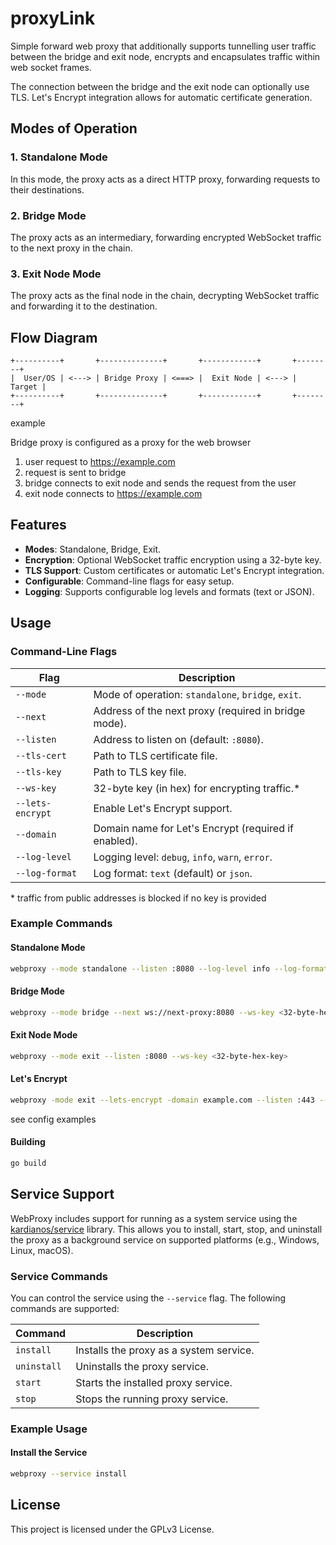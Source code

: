 # proxyLink

Simple forward web proxy that additionally supports tunnelling user traffic between the bridge and exit node,
encrypts and encapsulates traffic within web socket frames.

The connection between the bridge and the exit node can optionally use TLS. Let's Encrypt integration allows for automatic certificate generation.

## Modes of Operation

### 1. Standalone Mode
In this mode, the proxy acts as a direct HTTP proxy, forwarding requests to their destinations.

### 2. Bridge Mode
The proxy acts as an intermediary, forwarding encrypted WebSocket traffic to the next proxy in the chain.

### 3. Exit Node Mode
The proxy acts as the final node in the chain, decrypting WebSocket traffic and forwarding it to the destination.

## Flow Diagram

```plaintext
+----------+       +--------------+       +------------+       +--------+
|  User/OS | <---> | Bridge Proxy | <===> |  Exit Node | <---> | Target |
+----------+       +--------------+       +------------+       +--------+
```

example

Bridge proxy is configured as a proxy for the web browser

1. user request to https://example.com
2. request is sent to bridge
3. bridge connects to exit node and sends the request from the user
3. exit node connects to https://example.com

## Features

- **Modes**: Standalone, Bridge, Exit.
- **Encryption**: Optional WebSocket traffic encryption using a 32-byte key.
- **TLS Support**: Custom certificates or automatic Let's Encrypt integration.
- **Configurable**: Command-line flags for easy setup.
- **Logging**: Supports configurable log levels and formats (text or JSON).

## Usage

### Command-Line Flags

| Flag             | Description                                      |
|------------------|--------------------------------------------------|
| `--mode`         | Mode of operation: `standalone`, `bridge`, `exit`. |
| `--next`         | Address of the next proxy (required in bridge mode). |
| `--listen`       | Address to listen on (default: `:8080`).         |
| `--tls-cert`     | Path to TLS certificate file.                    |
| `--tls-key`      | Path to TLS key file.                            |
| `--ws-key`       | 32-byte key (in hex) for encrypting traffic.*    |
| `--lets-encrypt` | Enable Let's Encrypt support.                    |
| `--domain`       | Domain name for Let's Encrypt (required if enabled). |
| `--log-level`    | Logging level: `debug`, `info`, `warn`, `error`. |
| `--log-format`   | Log format: `text` (default) or `json`.          |

\* traffic from public addresses is blocked if no key is provided

### Example Commands

#### Standalone Mode
```bash
webproxy --mode standalone --listen :8080 --log-level info --log-format json
```

#### Bridge Mode
```bash
webproxy --mode bridge --next ws://next-proxy:8080 --ws-key <32-byte-hex-key>
```

#### Exit Node Mode
```bash
webproxy --mode exit --listen :8080 --ws-key <32-byte-hex-key>
```

#### Let's Encrypt
```bash
webproxy -mode exit --lets-encrypt -domain example.com --listen :443 --ws-key <32-byte-hex-key>
```

see config examples

#### Building
```bash
go build
```

## Service Support

WebProxy includes support for running as a system service using the [kardianos/service](https://github.com/kardianos/service) library. This allows you to install, start, stop, and uninstall the proxy as a background service on supported platforms (e.g., Windows, Linux, macOS).

### Service Commands

You can control the service using the `--service` flag. The following commands are supported:

| Command       | Description                              |
|---------------|------------------------------------------|
| `install`     | Installs the proxy as a system service.  |
| `uninstall`   | Uninstalls the proxy service.            |
| `start`       | Starts the installed proxy service.      |
| `stop`        | Stops the running proxy service.         |

### Example Usage

#### Install the Service
```bash
webproxy --service install
```

## License

This project is licensed under the GPLv3 License.